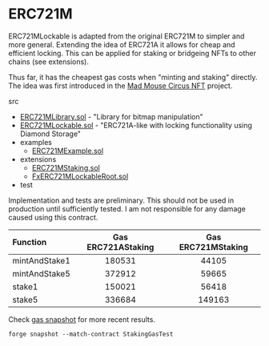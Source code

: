 # ERC721M

ERC721MLockable is adapted from the original ERC721M to simpler and more general.
Extending the idea of ERC721A it allows for cheap and efficient locking.
This can be applied for staking or bridgeing NFTs to other chains (see extensions).

Thus far, it has the cheapest gas costs when "minting and staking" directly.
The idea was first introduced in the [Mad Mouse Circus NFT](https://etherscan.io/address/0x3ad30c5e2985e960e89f4a28efc91ba73e104b77#code) project.

src
- [ERC721MLibrary.sol](./src/ERC721MLibrary.sol) - "Library for bitmap manipulation"
- [ERC721MLockable.sol](./src/ERC721MLockable.sol) - "ERC721A-like with locking functionality using Diamond Storage"
- examples
  -   [ERC721MExample.sol](./src/example/ERC721MExample.sol)
- extensions
   -  [ERC721MStaking.sol](./src/extensions/ERC721MStaking.sol)
   -  [FxERC721MLockableRoot.sol](./src/extensions/FxERC721MLockableRoot.sol)
- test

Implementation and tests are preliminary.
This should not be used in production until sufficiently tested.
I am not responsible for any damage caused using this contract.

| Function      | Gas ERC721AStaking | Gas ERC721MStaking |
| :------------ | :----------------: | :----------------: |
| mintAndStake1 |       180531       |       44105        |
| mintAndStake5 |       372912       |       59665        |
| stake1        |       150021       |       56418        |
| stake5        |       336684       |       149163       |


Check [gas snapshot](.gas-snapshot) for more recent results.

```
forge snapshot --match-contract StakingGasTest
```
